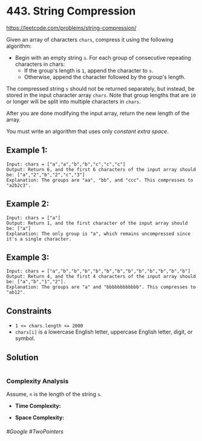 # 443. String Compression
https://leetcode.com/problems/string-compression/


Given an array of characters `chars`, compress it using the following algorithm:

- Begin with an empty string `s`. For each group of consecutive repeating characters in chars:
  - If the group's length is `1`, append the character to `s`.
  - Otherwise, append the character followed by the group's length.

The compressed string `s` should not be returned separately, but instead, be stored in the input character array `chars`. Note that group lengths that are `10` or longer will be split into multiple characters in `chars`.

After you are done modifying the input array, return the new length of the array.

You must write an algorithm that uses only <i>constant extra space</i>.


## Example 1:
````
Input: chars = ["a","a","b","b","c","c","c"]
Output: Return 6, and the first 6 characters of the input array should be: ["a","2","b","2","c","3"]
Explanation: The groups are "aa", "bb", and "ccc". This compresses to "a2b2c3".
````
## Example 2:
````
Input: chars = ["a"]
Output: Return 1, and the first character of the input array should be: ["a"]
Explanation: The only group is "a", which remains uncompressed since it's a single character.
````
## Example 3:
````
Input: chars = ["a","b","b","b","b","b","b","b","b","b","b","b","b"]
Output: Return 4, and the first 4 characters of the input array should be: ["a","b","1","2"].
Explanation: The groups are "a" and "bbbbbbbbbbbb". This compresses to "ab12".
````

## Constraints
- `1 <= chars.length <= 2000`
- `chars[i]` is a lowercase English letter, uppercase English letter, digit, or symbol.

## Solution 



````js

````
### Complexity Analysis

Assume, `n` is the length of the string `s`.
- <b>Time Complexity:</b> 

- <b>Space Complexity:</b> 
###### #Google #TwoPointers
